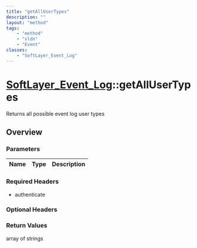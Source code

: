 ```yaml
---
title: "getAllUserTypes"
description: ""
layout: "method"
tags:
    - "method"
    - "sldn"
    - "Event"
classes:
    - "SoftLayer_Event_Log"
---
```

# [SoftLayer_Event_Log](/reference/services/SoftLayer_Event_Log)::getAllUserTypes

Returns all possible event log user types


## Overview 


### Parameters 
|Name | Type | Description |
| --- | --- | --- |


### Required Headers
* authenticate

### Optional Headers

### Return Values
array of strings

